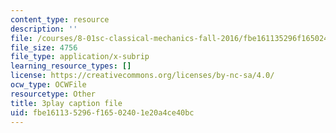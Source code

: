 ```yaml
---
content_type: resource
description: ''
file: /courses/8-01sc-classical-mechanics-fall-2016/fbe161135296f16502401e20a4ce40bc_QPV-DmpGXeQ.srt
file_size: 4756
file_type: application/x-subrip
learning_resource_types: []
license: https://creativecommons.org/licenses/by-nc-sa/4.0/
ocw_type: OCWFile
resourcetype: Other
title: 3play caption file
uid: fbe16113-5296-f165-0240-1e20a4ce40bc
---
```

